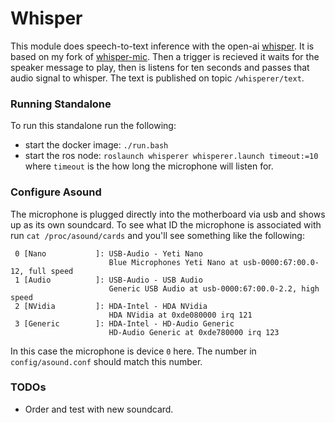 # Whisper

This module does speech-to-text inference with the open-ai [whisper](https://github.com/openai/whisper). It is based on my fork of [whisper-mic](https://github.com/jhughes50/whisper_mic). Then a trigger is recieved it waits for the speaker message to play, then is listens for ten seconds and passes that audio signal to whisper. The text is published on topic `/whisperer/text`. 

### Running Standalone 

To run this standalone run the following:
 - start the docker image: `./run.bash`
 - start the ros node: `roslaunch whisperer whisperer.launch timeout:=10` where `timeout` is the how long the microphone will listen for.

### Configure Asound 
The microphone is plugged directly into the motherboard via usb and shows up as its own soundcard. To see what ID the microphone is associated with run `cat /proc/asound/cards` and you'll see something like the following:
```
 0 [Nano           ]: USB-Audio - Yeti Nano
                      Blue Microphones Yeti Nano at usb-0000:67:00.0-12, full speed
 1 [Audio          ]: USB-Audio - USB Audio
                      Generic USB Audio at usb-0000:67:00.0-2.2, high speed
 2 [NVidia         ]: HDA-Intel - HDA NVidia
                      HDA NVidia at 0xde080000 irq 121
 3 [Generic        ]: HDA-Intel - HD-Audio Generic
                      HD-Audio Generic at 0xde780000 irq 123
```
In this case the microphone is device `0` here. The number in `config/asound.conf` should match this number. 

### TODOs 
 - Order and test with new soundcard.

